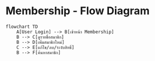 # Membership - Flow Diagram

```mermaid
flowchart TD
    A[User Login] --> B[เข้าหน้า Membership]
    B --> C[ดูรายชื่อสมาชิก]
    B --> D[เพิ่มสมาชิกใหม่]
    C --> E[แก้ไข/ลบ/ระงับสิทธิ์]
    B --> F[ค้นหาสมาชิก]
```
